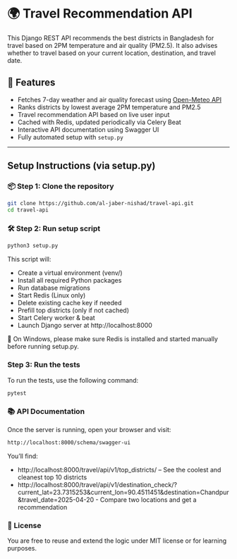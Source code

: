 # 🌍 Travel Recommendation API

This Django REST API recommends the best districts in Bangladesh for travel based on 2PM temperature and air quality (PM2.5). It also advises whether to travel based on your current location, destination, and travel date.

## 🚀 Features

- Fetches 7-day weather and air quality forecast using [Open-Meteo API](https://open-meteo.com/)
- Ranks districts by lowest average 2PM temperature and PM2.5
- Travel recommendation API based on live user input
- Cached with Redis, updated periodically via Celery Beat
- Interactive API documentation using Swagger UI
- Fully automated setup with `setup.py`

---


## Setup Instructions (via setup.py)

### 📦 Step 1: Clone the repository

```bash
git clone https://github.com/al-jaber-nishad/travel-api.git
cd travel-api
```

### 🛠 Step 2: Run setup script
```bash
python3 setup.py
```

This script will:
* Create a virtual environment (venv/)
* Install all required Python packages
* Run database migrations
* Start Redis (Linux only)
* Delete existing cache key if needed
* Prefill top districts (only if not cached)
* Start Celery worker & beat
* Launch Django server at http://localhost:8000

🔑 On Windows, please make sure Redis is installed and started manually before running setup.py.

### Step 3: Run the tests
To run the tests, use the following command:
```bash
pytest
```


### 📚 API Documentation
Once the server is running, open your browser and visit:
```bash
http://localhost:8000/schema/swagger-ui
```

You’ll find:

* http://localhost:8000/travel/api/v1/top_districts/ – See the coolest and cleanest top 10 districts
* http://localhost:8000/travel/api/v1/destination_check/?current_lat=23.7315253&current_lon=90.4511451&destination=Chandpur&travel_date=2025-04-20 - Compare two locations and get a recommendation


### 🤝 License
You are free to reuse and extend the logic under MIT license or for learning purposes.
